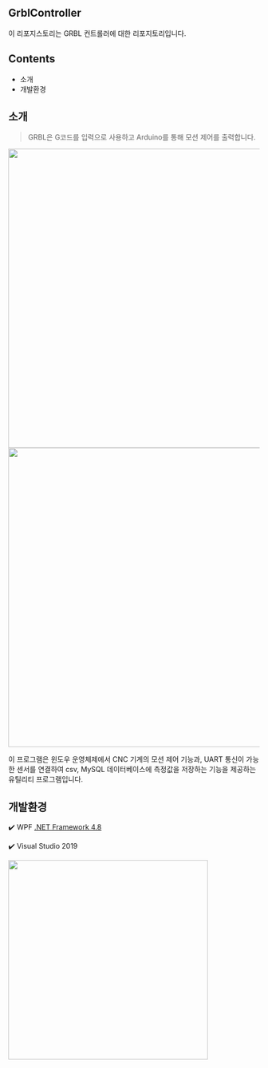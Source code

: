 ## GrblController
이 리포지스토리는 GRBL 컨트롤러에 대한 리포지토리입니다.

## Contents
- 소개
- 개발환경
## 소개
> GRBL은 G코드를 입력으로 사용하고 Arduino를 통해 모션 제어를 출력합니다.
<img src="https://github.com/37inm/GrblController/assets/131761210/5417c323-d87f-457a-9f45-483b69b79b96" width="600"/>
<img src="https://github.com/37inm/GrblController/assets/131761210/07df8ec3-49ac-41fc-8958-62d500b3c4fc" width="600"/>

이 프로그램은 윈도우 운영체제에서 CNC 기계의 모션 제어 기능과, UART 통신이 가능한 센서를 연결하여 csv, MySQL 데이터베이스에 측정값을 저장하는 기능을 제공하는 유틸리티 프로그램입니다.

## 개발환경
:heavy_check_mark: WPF [.NET Framework 4.8](https://dotnet.microsoft.com/ko-kr/download/dotnet-framework/net48)

:heavy_check_mark: Visual Studio 2019

<img src="https://github.com/37inm/GrblController/assets/131761210/673f9ef5-07f9-48ee-aaf2-7e659e2c8af7" width="400"/>
